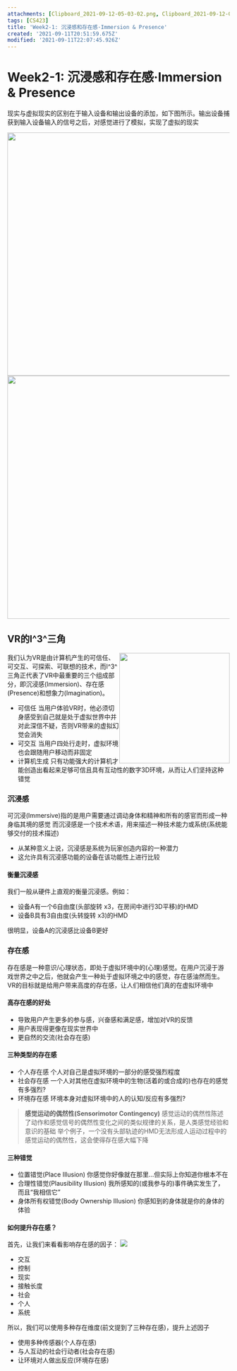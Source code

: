 ```yaml
---
attachments: [Clipboard_2021-09-12-05-03-02.png, Clipboard_2021-09-12-05-05-38.png, Clipboard_2021-09-12-05-09-47.png, Clipboard_2021-09-12-06-03-29.png]
tags: [CS423]
title: 'Week2-1: 沉浸感和存在感·Immersion & Presence'
created: '2021-09-11T20:51:59.675Z'
modified: '2021-09-11T22:07:45.926Z'
---
```


# Week2-1: 沉浸感和存在感·Immersion & Presence

现实与虚拟现实的区别在于输入设备和输出设备的添加，如下图所示。输出设备捕获到输入设备输入的信号之后，对感觉进行了模拟，实现了虚拟的现实
<center><img src="@attachment/Clipboard_2021-09-12-05-03-02.png" width=550 style="display:inline"> <img src="@attachment/Clipboard_2021-09-12-05-05-38.png" width=550 style="display:inline"></center>

## VR的I^3^三角
<img src="@attachment/Clipboard_2021-09-12-05-09-47.png" width=250 style="float:right">
我们认为VR是由计算机产生的可信任、可交互、可探索、可联想的技术，而I^3^三角正代表了VR中最重要的三个组成部分，即沉浸感(Immersion)、存在感(Presence)和想象力(Imagination)。

- 可信任
当用户体验VR时，他必须切身感受到自己就是处于虚拟世界中并对此深信不疑，否则VR带来的虚拟幻觉会消失
- 可交互
当用户四处行走时，虚拟环境也会跟随用户移动而非固定
- 计算机生成
只有功能强大的计算机才能创造出看起来足够可信且具有互动性的数字3D环境，从而让人们坚持这种错觉

### 沉浸感
可沉浸(Immersive)指的是用户需要通过调动身体和精神和所有的感官而形成一种身临其境的感觉
而沉浸感是一个技术术语，用来描述一种技术能力或系统(系统能够交付的技术描述)
- 从某种意义上说，沉浸感是系统为玩家创造内容的一种潜力
- 这允许具有沉浸感功能的设备在该功能性上进行比较

#### 衡量沉浸感
我们一般从硬件上直观的衡量沉浸感。例如：
- 设备A有一个6自由度(头部旋转 x3，在房间中进行3D平移)的HMD
- 设备B具有3自由度(头转旋转 x3)的HMD

很明显，设备A的沉浸感比设备B更好

### 存在感
存在感是一种意识/心理状态，即处于虚拟环境中的(心理)感觉。在用户沉浸于游戏世界之中之后，他就会产生一种处于虚拟环境之中的感觉，存在感油然而生。VR的目标就是给用户带来高度的存在感，让人们相信他们真的在虚拟环境中
#### 高存在感的好处
- 导致用户产生更多的参与感，兴奋感和满足感，增加对VR的反馈
- 用户表现得更像在现实世界中
- 更自然的交流(社会存在感)

#### 三种类型的存在感
- 个人存在感
个人对自己是虚拟环境的一部分的感受强烈程度
- 社会存在感
一个人对其他在虚拟环境中的生物(活着的或合成的)也存在的感觉有多强烈?
- 环境存在感
环境本身对虚拟环境中的人的认知/反应有多强烈?

> **感觉运动的偶然性(Sensorimotor Contingency)**
感觉运动的偶然性陈述了动作和感觉信号的偶然性变化之间的类似规律的关系，是人类感觉经验和意识的基础
举个例子，一个没有头部轨迹的HMD无法形成人运动过程中的感觉运动的偶然性，这会使得存在感大幅下降

#### 三种错觉
- 位置错觉(Place Illusion)
你感觉你好像就在那里...但实际上你知道你根本不在
- 合理性错觉(Plausibility Illusion)
我所感知的(或我参与的)事件确实发生了，而且“我相信它”
- 身体所有权错觉(Body Ownership Illusion)
你感知到的身体就是你的身体的体验

#### 如何提升存在感？
首先，让我们来看看影响存在感的因子：
![](@attachment/Clipboard_2021-09-12-06-03-29.png)
- 交互
- 控制
- 现实
- 接触长度
- 社会
- 个人
- 系统

所以，我们可以使用多种存在维度(前文提到了三种存在感)，提升上述因子
- 使用多种传感器(个人存在感)
- 与人互动的社会行动者(社会存在感)
- 让环境对人做出反应(环境存在感)
